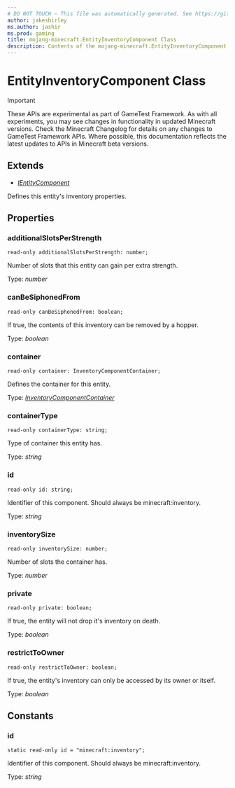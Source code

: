 ```yaml
---
# DO NOT TOUCH — This file was automatically generated. See https://github.com/Mojang/MinecraftApiDocsGenerator to modify descriptions, examples, etc.
author: jakeshirley
ms.author: jashir
ms.prod: gaming
title: mojang-minecraft.EntityInventoryComponent Class
description: Contents of the mojang-minecraft.EntityInventoryComponent class.
---
```

# EntityInventoryComponent Class
>[!IMPORTANT]
>These APIs are experimental as part of GameTest Framework. As with all experiments, you may see changes in functionality in updated Minecraft versions. Check the Minecraft Changelog for details on any changes to GameTest Framework APIs. Where possible, this documentation reflects the latest updates to APIs in Minecraft beta versions.

## Extends
- [*IEntityComponent*](IEntityComponent.md)

Defines this entity's inventory properties.

## Properties

### **additionalSlotsPerStrength**
`read-only additionalSlotsPerStrength: number;`

Number of slots that this entity can gain per extra strength.

Type: *number*

### **canBeSiphonedFrom**
`read-only canBeSiphonedFrom: boolean;`

If true, the contents of this inventory can be removed by a hopper.

Type: *boolean*

### **container**
`read-only container: InventoryComponentContainer;`

Defines the container for this entity.

Type: [*InventoryComponentContainer*](InventoryComponentContainer.md)

### **containerType**
`read-only containerType: string;`

Type of container this entity has.

Type: *string*

### **id**
`read-only id: string;`

Identifier of this component. Should always be minecraft:inventory.

Type: *string*

### **inventorySize**
`read-only inventorySize: number;`

Number of slots the container has.

Type: *number*

### **private**
`read-only private: boolean;`

If true, the entity will not drop it's inventory on death.

Type: *boolean*

### **restrictToOwner**
`read-only restrictToOwner: boolean;`

If true, the entity's inventory can only be accessed by its owner or itself.

Type: *boolean*

## Constants

### **id**
`static read-only id = "minecraft:inventory";`

Identifier of this component. Should always be minecraft:inventory.

Type: *string*
